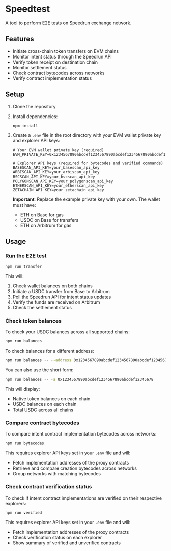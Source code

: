 # Speedtest

A tool to perform E2E tests on Speedrun exchange network.

## Features

- Initiate cross-chain token transfers on EVM chains
- Monitor intent status through the Speedrun API
- Verify token receipt on destination chain
- Monitor settlement status
- Check contract bytecodes across networks
- Verify contract implementation status

## Setup

1. Clone the repository
2. Install dependencies:
   ```
   npm install
   ```
3. Create a `.env` file in the root directory with your EVM wallet private key and explorer API keys:

   ```
   # Your EVM wallet private key (required)
   EVM_PRIVATE_KEY=0x1234567890abcdef1234567890abcdef1234567890abcdef1234567890abcdef

   # Explorer API keys (required for bytecodes and verified commands)
   BASESCAN_API_KEY=your_basescan_api_key
   ARBISCAN_API_KEY=your_arbiscan_api_key
   BSCSCAN_API_KEY=your_bscscan_api_key
   POLYGONSCAN_API_KEY=your_polygonscan_api_key
   ETHERSCAN_API_KEY=your_etherscan_api_key
   ZETACHAIN_API_KEY=your_zetachain_api_key
   ```

   **Important**: Replace the example private key with your own. The wallet must have:

   - ETH on Base for gas
   - USDC on Base for transfers
   - ETH on Arbitrum for gas

## Usage

### Run the E2E test

```bash
npm run transfer
```

This will:

1. Check wallet balances on both chains
2. Initiate a USDC transfer from Base to Arbitrum
3. Poll the Speedrun API for intent status updates
4. Verify the funds are received on Arbitrum
5. Check the settlement status

### Check token balances

To check your USDC balances across all supported chains:

```bash
npm run balances
```

To check balances for a different address:

```bash
npm run balances -- --address 0x1234567890abcdef1234567890abcdef12345678
```

You can also use the short form:

```bash
npm run balances -- -a 0x1234567890abcdef1234567890abcdef12345678
```

This will display:

- Native token balances on each chain
- USDC balances on each chain
- Total USDC across all chains

### Compare contract bytecodes

To compare intent contract implementation bytecodes across networks:

```bash
npm run bytecodes
```

This requires explorer API keys set in your `.env` file and will:

- Fetch implementation addresses of the proxy contracts
- Retrieve and compare creation bytecodes across networks
- Group networks with matching bytecodes

### Check contract verification status

To check if intent contract implementations are verified on their respective explorers:

```bash
npm run verified
```

This requires explorer API keys set in your `.env` file and will:

- Fetch implementation addresses of the proxy contracts
- Check verification status on each explorer
- Show summary of verified and unverified contracts

